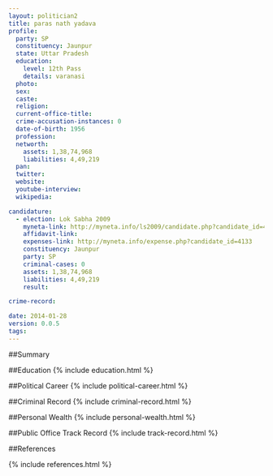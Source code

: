 ```yaml
---
layout: politician2
title: paras nath yadava
profile: 
  party: SP
  constituency: Jaunpur
  state: Uttar Pradesh
  education: 
    level: 12th Pass
    details: varanasi
  photo: 
  sex: 
  caste: 
  religion: 
  current-office-title: 
  crime-accusation-instances: 0
  date-of-birth: 1956
  profession: 
  networth: 
    assets: 1,38,74,968
    liabilities: 4,49,219
  pan: 
  twitter: 
  website: 
  youtube-interview: 
  wikipedia: 

candidature: 
  - election: Lok Sabha 2009
    myneta-link: http://myneta.info/ls2009/candidate.php?candidate_id=4133
    affidavit-link: 
    expenses-link: http://myneta.info/expense.php?candidate_id=4133
    constituency: Jaunpur 
    party: SP
    criminal-cases: 0
    assets: 1,38,74,968
    liabilities: 4,49,219
    result:  

crime-record: 

date: 2014-01-28
version: 0.0.5
tags: 
---
```

##Summary


##Education
{% include education.html %}


##Political Career
{% include political-career.html %}


##Criminal Record
{% include criminal-record.html %}


##Personal Wealth
{% include personal-wealth.html %}


##Public Office Track Record
{% include track-record.html %}


##References


{% include references.html %}